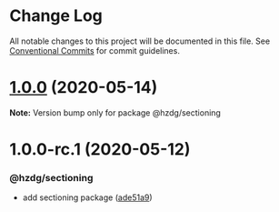 # Change Log

All notable changes to this project will be documented in this file.
See [Conventional Commits](https://conventionalcommits.org) for commit guidelines.

# [1.0.0](https://github.com/hzdg/hz-core/compare/@hzdg/sectioning@1.0.0-rc.1...@hzdg/sectioning@1.0.0) (2020-05-14)

**Note:** Version bump only for package @hzdg/sectioning





# 1.0.0-rc.1 (2020-05-12)


### @hzdg/sectioning

* add sectioning package ([ade51a9](https://github.com/hzdg/hz-core/commit/ade51a9))
